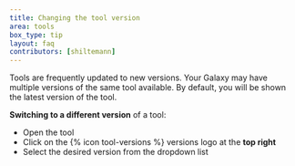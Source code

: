 ```yaml
---
title: Changing the tool version
area: tools
box_type: tip
layout: faq
contributors: [shiltemann]
---
```


Tools are frequently updated to new versions. Your Galaxy may have multiple versions of the same tool available. By default, you will be shown the latest version of the tool.

**Switching to a different version** of a tool:
  - Open the tool
  - Click on the {% icon tool-versions %} versions logo at the **top right**
  - Select the desired version from the dropdown list
